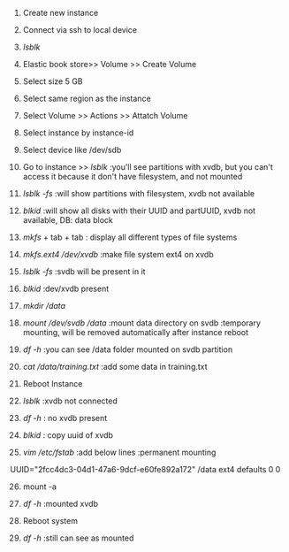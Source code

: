 1. Create new instance
2. Connect via ssh to local device
3. *lsblk*
4. Elastic book store>> Volume >> Create Volume
5. Select size 5 GB
6. Select same region as the instance
7. Select Volume >> Actions >> Attatch Volume
8. Select instance by instance-id
9. Select device like /dev/sdb
10. Go to instance >> *lsblk* :you'll see partitions with xvdb, but you can't access it because it don't have filesystem, and not mounted
11. *lsblk -fs* :will show partitions with filesystem, xvdb not available
12. *blkid* :will show all disks with their UUID and partUUID, xvdb not available, DB: data block
13. *mkfs* + tab + tab : display all different types of file systems
14. *mkfs.ext4 /dev/xvdb* :make file system ext4 on xvdb
15. *lsblk -fs* :svdb will be present in it
16. *blkid* :dev/xvdb present
17. *mkdir /data*
18. *mount /dev/svdb /data* :mount data directory on svdb    :temporary mounting, will be removed automatically after instance reboot
19. *df -h* :you can see /data folder mounted on svdb partition
20. *cat /data/training.txt* :add some data in training.txt

21. Reboot Instance
22. *lsblk*  :xvdb not connected
23. *df -h*  : no xvdb present
24. *blkid*  : copy uuid of xvdb
25. *vim /etc/fstab* :add below lines    :permanent mounting

UUID="2fcc4dc3-04d1-47a6-9dcf-e60fe892a172"  /data  ext4  defaults  0   0

26. mount -a

27. *df -h* :mounted xvdb
28. Reboot system
29. *df -h* :still can see as mounted
